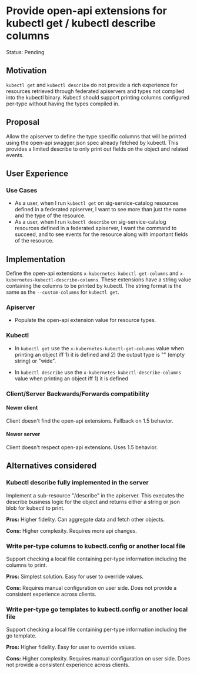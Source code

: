 # Provide open-api extensions for kubectl get / kubectl describe columns

Status: Pending

## Motivation

`kubectl get` and `kubectl describe` do not provide a rich experience
for resources retrieved through federated apiservers and types not
compiled into the kubectl binary.  Kubectl should support printing
columns configured per-type without having the types compiled in.

## Proposal

Allow the apiserver to define the type specific columns that will be
printed using the open-api swagger.json spec already fetched by kubectl.
This provides a limited describe to only print out fields on the object
and related events.

## User Experience

### Use Cases

- As a user, when I run `kubectl get` on sig-service-catalog resources
  defined in a federated apiserver, I want to see more than just the
  name and the type of the resource.
- As a user, when I run `kubectl describe` on sig-service-catalog
  resources defined in a federated apiserver, I want the command
  to succeed, and to see events for the resource along with important
  fields of the resource.

## Implementation

Define the open-api extensions `x-kubernetes-kubectl-get-columns` and
`x-kubernetes-kubectl-describe-columns`.  These extensions have a
string value containing the columns to be printed by kubectl.  The
string format is the same as the `--custom-columns` for `kubectl get`.

### Apiserver

- Populate the open-api extension value for resource types.

### Kubectl

- In `kubectl get` use the `x-kubernetes-kubectl-get-columns` value
  when printing an object iff 1) it is defined and 2) the output type
  is "" (empty string) or "wide".

- In `kubectl describe` use the `x-kubernetes-kubectl-describe-columns` value
  when printing an object iff 1) it is defined

### Client/Server Backwards/Forwards compatibility

#### Newer client

Client doesn't find the open-api extensions.  Fallback on 1.5 behavior.

#### Newer server

Client doesn't respect open-api extensions.  Uses 1.5 behavior.

## Alternatives considered

### Kubectl describe fully implemented in the server

Implement a sub-resource "/describe" in the apiserver.  This executes
the describe business logic for the object and returns either a string
or json blob for kubectl to print.

**Pros:** Higher fidelity.  Can aggregate data and fetch other objects.

**Cons:** Higher complexity.  Requires more api changes.

### Write per-type columns to kubectl.config or another local file

Support checking a local file containing per-type information including
the columns to print.

**Pros:** Simplest solution.  Easy for user to override values.

**Cons:** Requires manual configuration on user side.  Does not provide a consistent experience across clients.

### Write per-type go templates to kubectl.config or another local file

Support checking a local file containing per-type information including
the go template.

**Pros:** Higher fidelity.  Easy for user to override values.

**Cons:** Higher complexity. Requires manual configuration on user side.  Does not provide a consistent experience across clients.
